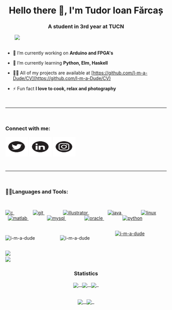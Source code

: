 <h1 align="center">Hello there 👋, I'm Tudor Ioan Fărcaș</h1>
<h3 align="center">A student in 3rd year at TUCN</h3>
<img align="right" width="475" src="https://static.tumblr.com/17703a1b0ebd00c10d60b691376be5e3/gwe9tuq/8MMp8v0eg/tumblr_static_3sbomsnx6nk04ssw0g0gowc0c_640_v2.gif">
<br>
<br>




- 🔭 I’m currently working on **Arduino and FPGA's**

- 🌱 I’m currently learning **Python, Elm, Haskell**

- 👨‍💻 All of my projects are available at [https://github.com/I-m-a-Dude/CV](https://github.com/I-m-a-Dude/CV)

- ⚡ Fun fact **I love to cook, relax and photography**

<br>

---

<br>

<h3 align="left">Connect with me:</h3>
<p align="left">
<a href="https://twitter.com/i_am_aa_dude" target="blank"><img align="center" src="https://github.com/I-m-a-Dude/I-m-a-Dude/blob/main/Toto/twitter.svg" alt="i_am_aa_dude" height="60" width="70" /></a>
<a href="https://linkedin.com/in/tudor-ioan-fărcaș" target="blank"><img align="center" src="https://github.com/I-m-a-Dude/I-m-a-Dude/blob/main/Toto/linked.svg" alt="tudor ioan fărcaș" height="60" width="70" /></a>
<a href="https://instagram.com/tudor.i.farcas" target="blank"><img align="center" src="https://github.com/I-m-a-Dude/I-m-a-Dude/blob/main/Toto/insta.svg" alt="tudor.i.farcas" height="60" width="70" /></a>
</p>


<br>

---

<br>

<h3 align="left">👨‍💻Languages and Tools:</h3>
<br>

<p align="left">
  <a href="https://www.cprogramming.com/" target="_blank" rel="noreferrer" style="margin-right: 50px;">
    <img src="https://cdn.jsdelivr.net/gh/devicons/devicon/icons/c/c-plain.svg" alt="c" width="40" height="40">
  </a>
  &nbsp
  <a href="https://git-scm.com/" target="_blank" rel="noreferrer" style="margin-right: 50px;">
    <img src="https://cdn.jsdelivr.net/gh/devicons/devicon/icons/git/git-original.svg" alt="git" width="40" height="40">
  </a>
  &nbsp
  <a href="https://www.adobe.com/in/products/illustrator.html" target="_blank" rel="noreferrer" style="margin-right: 50px;">
    <img src="https://www.vectorlogo.zone/logos/adobe_illustrator/adobe_illustrator-icon.svg" alt="illustrator" width="40" height="40">
  </a>
  &nbsp
  <a href="https://www.java.com" target="_blank" rel="noreferrer" style="margin-right: 50px;">
    <img src="https://cdn.jsdelivr.net/gh/devicons/devicon/icons/java/java-original.svg" alt="java" width="40" height="40">
  </a>
  &nbsp
  <a href="https://www.linux.org/" target="_blank" rel="noreferrer" style="margin-right: 50px;">
    <img src="https://cdn.jsdelivr.net/gh/devicons/devicon/icons/linux/linux-original.svg" alt="linux" width="40" height="40">
  </a>
  &nbsp
  <a href="https://www.mathworks.com/" target="_blank" rel="noreferrer" style="margin-right: 50px;">
    <img src="https://cdn.jsdelivr.net/gh/devicons/devicon/icons/matlab/matlab-original.svg" alt="matlab" width="40" height="40">
  </a>
  &nbsp
  <a href="https://www.mysql.com/" target="_blank" rel="noreferrer" style="margin-right: 50px;">
    <img src="https://cdn.jsdelivr.net/gh/devicons/devicon/icons/mysql/mysql-original.svg" alt="mysql" width="40" height="40">
  </a>
  &nbsp
  <a href="https://www.oracle.com/" target="_blank" rel="noreferrer" style="margin-right: 50px;">
    <img src="https://cdn.jsdelivr.net/gh/devicons/devicon/icons/oracle/oracle-original.svg" alt="oracle" width="40" height="40">
  </a>
  &nbsp
  <a href="https://www.python.org" target="_blank" rel="noreferrer" style="margin-right: 50px;">
    <img src="https://cdn.jsdelivr.net/gh/devicons/devicon/icons/python/python-original.svg" alt="python" width="40" height="40">
  </a>
</p>



<br>

<div style="display: flex; justify-content: space-between;">
  <div style="flex: 1; margin-right: 10px;">
    <p><img src="https://github-readme-stats.vercel.app/api?username=i-m-a-dude&show_icons=true&locale=en&layout=compact&theme=vision-friendly-dark" alt="i-m-a-dude" /></p>
  </div>
  <div style="flex: 1; margin-right: 10px;">
    <p><img src="https://github-readme-streak-stats.herokuapp.com/?user=i-m-a-dude&layout=compact&theme=vision-friendly-dark" alt="i-m-a-dude" /></p>
  </div>
  <div style="flex: 1;">
    <a style="text-align: right;" href="https://github.com/anuraghazra/github-readme-stats">
      <img src="https://github-readme-stats.vercel.app/api/top-langs/?username=i-m-a-dude&layout=compact&theme=vision-friendly-dark" alt="i-m-a-dude">
    </a>
  </div>
</div>

<br>

<div> <a href="https://github.com/i-m-a-dude" target="_blank"><img src="https://img.shields.io/badge/GitHub-100000?style=for-the-badge&logo=github&logoColor=white" target="_blank"></a>
</div><img src="https://user-images.githubusercontent.com/73097560/115834477-dbab4500-a447-11eb-908a-139a6edaec5c.gif"><h3 align="center">Statistics</h3>
<div align="center">
<a href="https://github.com/i-m-a-dude">
<img align="center" src="http://github-profile-summary-cards.vercel.app/api/cards/stats?username=i-m-a-dude&theme=2077" height="180em" /> &nbsp
<img align="center" src="http://github-profile-summary-cards.vercel.app/api/cards/most-commit-language?username=i-m-a-dude&theme=2077" height="180em" /> &nbsp
<img align="center" src="http://github-profile-summary-cards.vercel.app/api/cards/repos-per-language?username=i-m-a-dude&theme=2077" height="180em" /> &nbsp

  <br>
  <br>
  <br>
<img align="center" src="http://github-profile-summary-cards.vercel.app/api/cards/productive-time?username=i-m-a-dude&theme=2077" height="180em" /> &nbsp
<img align="center" src="http://github-profile-summary-cards.vercel.app/api/cards/profile-details?username=i-m-a-dude&theme=2077" height="180em" /> &nbsp

</div>



